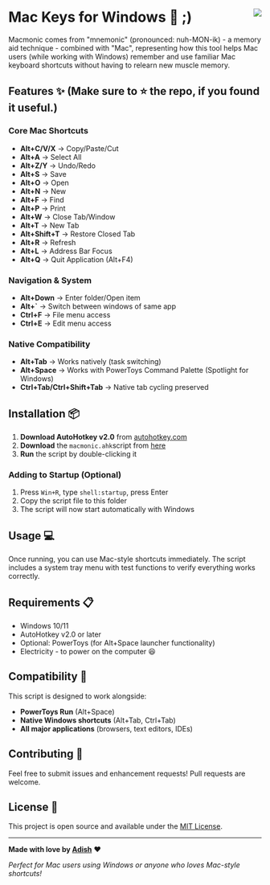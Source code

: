 # Mac Keys for Windows 🍎 ;) <span style="float: right;">![](https://api.visitorbadge.io/api/VisitorHit?user=Adish08&repo=Macmonic&countColor=%23228B22)</span>
Macmonic comes from "mnemonic" (pronounced: nuh-MON-ik) - a memory aid technique - combined with "Mac", representing how this tool helps Mac users (while working with Windows) remember and use familiar Mac keyboard shortcuts without having to relearn new muscle memory.

## Features ✨ (Make sure to ⭐ the repo, if you found it useful.)

### Core Mac Shortcuts
- **Alt+C/V/X** → Copy/Paste/Cut
- **Alt+A** → Select All
- **Alt+Z/Y** → Undo/Redo
- **Alt+S** → Save
- **Alt+O** → Open
- **Alt+N** → New
- **Alt+F** → Find
- **Alt+P** → Print
- **Alt+W** → Close Tab/Window
- **Alt+T** → New Tab
- **Alt+Shift+T** → Restore Closed Tab
- **Alt+R** → Refresh
- **Alt+L** → Address Bar Focus
- **Alt+Q** → Quit Application (Alt+F4)

### Navigation & System
- **Alt+Down** → Enter folder/Open item
- **Alt+`** → Switch between windows of same app
- **Ctrl+F** → File menu access
- **Ctrl+E** → Edit menu access

### Native Compatibility
- **Alt+Tab** → Works natively (task switching)
- **Alt+Space** → Works with PowerToys Command Palette (Spotlight for Windows)
- **Ctrl+Tab/Ctrl+Shift+Tab** → Native tab cycling preserved

## Installation 📦

1. **Download AutoHotkey v2.0** from [autohotkey.com](https://www.autohotkey.com/)
2. **Download** the `macmonic.ahk`script from [here](https://github.com/Adish08/Macmonic/blob/main/macmonic.ahk)
3. **Run** the script by double-clicking it

### Adding to Startup (Optional)
1. Press `Win+R`, type `shell:startup`, press Enter
2. Copy the script file to this folder
3. The script will now start automatically with Windows

## Usage 💻

Once running, you can use Mac-style shortcuts immediately. The script includes a system tray menu with test functions to verify everything works correctly.

## Requirements 📋

- Windows 10/11
- AutoHotkey v2.0 or later
- Optional: PowerToys (for Alt+Space launcher functionality)
- Electricity - to power on the computer 😆

## Compatibility 🔧

This script is designed to work alongside:
- **PowerToys Run** (Alt+Space)
- **Native Windows shortcuts** (Alt+Tab, Ctrl+Tab)
- **All major applications** (browsers, text editors, IDEs)

## Contributing 🤝

Feel free to submit issues and enhancement requests! Pull requests are welcome.

## License 📄

This project is open source and available under the [MIT License](LICENSE).

---

**Made with love by [Adish](https://t.me/CodeCauldron)** ❤️

*Perfect for Mac users using Windows or anyone who loves Mac-style shortcuts!* 
